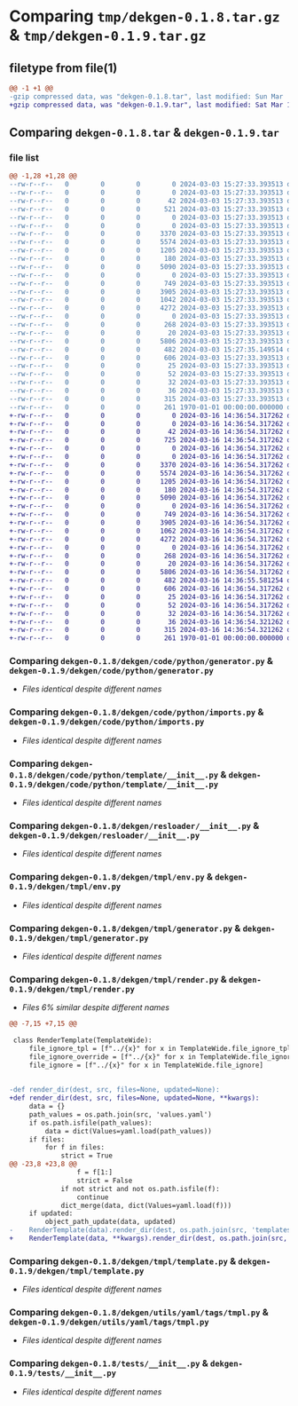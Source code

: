 # Comparing `tmp/dekgen-0.1.8.tar.gz` & `tmp/dekgen-0.1.9.tar.gz`

## filetype from file(1)

```diff
@@ -1 +1 @@
-gzip compressed data, was "dekgen-0.1.8.tar", last modified: Sun Mar  3 15:27:35 2024, max compression
+gzip compressed data, was "dekgen-0.1.9.tar", last modified: Sat Mar 16 14:36:55 2024, max compression
```

## Comparing `dekgen-0.1.8.tar` & `dekgen-0.1.9.tar`

### file list

```diff
@@ -1,28 +1,28 @@
--rw-r--r--   0        0        0        0 2024-03-03 15:27:33.393513 dekgen-0.1.8/README.md
--rw-r--r--   0        0        0        0 2024-03-03 15:27:33.393513 dekgen-0.1.8/dekgen/__init__.py
--rw-r--r--   0        0        0       42 2024-03-03 15:27:33.393513 dekgen-0.1.8/dekgen/click/__entry__.py
--rw-r--r--   0        0        0      521 2024-03-03 15:27:33.393513 dekgen-0.1.8/dekgen/click/__init__.py
--rw-r--r--   0        0        0        0 2024-03-03 15:27:33.393513 dekgen-0.1.8/dekgen/code/__init__.py
--rw-r--r--   0        0        0        0 2024-03-03 15:27:33.393513 dekgen-0.1.8/dekgen/code/python/__init__.py
--rw-r--r--   0        0        0     3370 2024-03-03 15:27:33.393513 dekgen-0.1.8/dekgen/code/python/generator.py
--rw-r--r--   0        0        0     5574 2024-03-03 15:27:33.393513 dekgen-0.1.8/dekgen/code/python/imports.py
--rw-r--r--   0        0        0     1205 2024-03-03 15:27:33.393513 dekgen-0.1.8/dekgen/code/python/template/__init__.py
--rw-r--r--   0        0        0      180 2024-03-03 15:27:33.393513 dekgen-0.1.8/dekgen/code/python/template/env.py
--rw-r--r--   0        0        0     5090 2024-03-03 15:27:33.393513 dekgen-0.1.8/dekgen/resloader/__init__.py
--rw-r--r--   0        0        0        0 2024-03-03 15:27:33.393513 dekgen-0.1.8/dekgen/tmpl/__init__.py
--rw-r--r--   0        0        0      749 2024-03-03 15:27:33.393513 dekgen-0.1.8/dekgen/tmpl/env.py
--rw-r--r--   0        0        0     3905 2024-03-03 15:27:33.393513 dekgen-0.1.8/dekgen/tmpl/generator.py
--rw-r--r--   0        0        0     1042 2024-03-03 15:27:33.393513 dekgen-0.1.8/dekgen/tmpl/render.py
--rw-r--r--   0        0        0     4272 2024-03-03 15:27:33.393513 dekgen-0.1.8/dekgen/tmpl/template.py
--rw-r--r--   0        0        0        0 2024-03-03 15:27:33.393513 dekgen-0.1.8/dekgen/utils/__init__.py
--rw-r--r--   0        0        0      268 2024-03-03 15:27:33.393513 dekgen-0.1.8/dekgen/utils/yaml/__init__.py
--rw-r--r--   0        0        0       20 2024-03-03 15:27:33.393513 dekgen-0.1.8/dekgen/utils/yaml/tags/__init__.py
--rw-r--r--   0        0        0     5806 2024-03-03 15:27:33.393513 dekgen-0.1.8/dekgen/utils/yaml/tags/tmpl.py
--rw-r--r--   0        0        0      482 2024-03-03 15:27:35.149514 dekgen-0.1.8/pyproject.toml
--rw-r--r--   0        0        0      606 2024-03-03 15:27:33.393513 dekgen-0.1.8/tests/__init__.py
--rw-r--r--   0        0        0       25 2024-03-03 15:27:33.393513 dekgen-0.1.8/tests/render/templates/.dockerignore
--rw-r--r--   0        0        0       52 2024-03-03 15:27:33.393513 dekgen-0.1.8/tests/render/templates/main.txt
--rw-r--r--   0        0        0       32 2024-03-03 15:27:33.393513 dekgen-0.1.8/tests/render/values.test.yaml
--rw-r--r--   0        0        0       36 2024-03-03 15:27:33.393513 dekgen-0.1.8/tests/render/values.yaml
--rw-r--r--   0        0        0      315 2024-03-03 15:27:33.393513 dekgen-0.1.8/tests/res/test.yaml
--rw-r--r--   0        0        0      261 1970-01-01 00:00:00.000000 dekgen-0.1.8/PKG-INFO
+-rw-r--r--   0        0        0        0 2024-03-16 14:36:54.317262 dekgen-0.1.9/README.md
+-rw-r--r--   0        0        0        0 2024-03-16 14:36:54.317262 dekgen-0.1.9/dekgen/__init__.py
+-rw-r--r--   0        0        0       42 2024-03-16 14:36:54.317262 dekgen-0.1.9/dekgen/click/__entry__.py
+-rw-r--r--   0        0        0      725 2024-03-16 14:36:54.317262 dekgen-0.1.9/dekgen/click/__init__.py
+-rw-r--r--   0        0        0        0 2024-03-16 14:36:54.317262 dekgen-0.1.9/dekgen/code/__init__.py
+-rw-r--r--   0        0        0        0 2024-03-16 14:36:54.317262 dekgen-0.1.9/dekgen/code/python/__init__.py
+-rw-r--r--   0        0        0     3370 2024-03-16 14:36:54.317262 dekgen-0.1.9/dekgen/code/python/generator.py
+-rw-r--r--   0        0        0     5574 2024-03-16 14:36:54.317262 dekgen-0.1.9/dekgen/code/python/imports.py
+-rw-r--r--   0        0        0     1205 2024-03-16 14:36:54.317262 dekgen-0.1.9/dekgen/code/python/template/__init__.py
+-rw-r--r--   0        0        0      180 2024-03-16 14:36:54.317262 dekgen-0.1.9/dekgen/code/python/template/env.py
+-rw-r--r--   0        0        0     5090 2024-03-16 14:36:54.317262 dekgen-0.1.9/dekgen/resloader/__init__.py
+-rw-r--r--   0        0        0        0 2024-03-16 14:36:54.317262 dekgen-0.1.9/dekgen/tmpl/__init__.py
+-rw-r--r--   0        0        0      749 2024-03-16 14:36:54.317262 dekgen-0.1.9/dekgen/tmpl/env.py
+-rw-r--r--   0        0        0     3905 2024-03-16 14:36:54.317262 dekgen-0.1.9/dekgen/tmpl/generator.py
+-rw-r--r--   0        0        0     1062 2024-03-16 14:36:54.317262 dekgen-0.1.9/dekgen/tmpl/render.py
+-rw-r--r--   0        0        0     4272 2024-03-16 14:36:54.317262 dekgen-0.1.9/dekgen/tmpl/template.py
+-rw-r--r--   0        0        0        0 2024-03-16 14:36:54.317262 dekgen-0.1.9/dekgen/utils/__init__.py
+-rw-r--r--   0        0        0      268 2024-03-16 14:36:54.317262 dekgen-0.1.9/dekgen/utils/yaml/__init__.py
+-rw-r--r--   0        0        0       20 2024-03-16 14:36:54.317262 dekgen-0.1.9/dekgen/utils/yaml/tags/__init__.py
+-rw-r--r--   0        0        0     5806 2024-03-16 14:36:54.317262 dekgen-0.1.9/dekgen/utils/yaml/tags/tmpl.py
+-rw-r--r--   0        0        0      482 2024-03-16 14:36:55.581254 dekgen-0.1.9/pyproject.toml
+-rw-r--r--   0        0        0      606 2024-03-16 14:36:54.317262 dekgen-0.1.9/tests/__init__.py
+-rw-r--r--   0        0        0       25 2024-03-16 14:36:54.317262 dekgen-0.1.9/tests/render/templates/.dockerignore
+-rw-r--r--   0        0        0       52 2024-03-16 14:36:54.317262 dekgen-0.1.9/tests/render/templates/main.txt
+-rw-r--r--   0        0        0       32 2024-03-16 14:36:54.317262 dekgen-0.1.9/tests/render/values.test.yaml
+-rw-r--r--   0        0        0       36 2024-03-16 14:36:54.321262 dekgen-0.1.9/tests/render/values.yaml
+-rw-r--r--   0        0        0      315 2024-03-16 14:36:54.321262 dekgen-0.1.9/tests/res/test.yaml
+-rw-r--r--   0        0        0      261 1970-01-01 00:00:00.000000 dekgen-0.1.9/PKG-INFO
```

### Comparing `dekgen-0.1.8/dekgen/code/python/generator.py` & `dekgen-0.1.9/dekgen/code/python/generator.py`

 * *Files identical despite different names*

### Comparing `dekgen-0.1.8/dekgen/code/python/imports.py` & `dekgen-0.1.9/dekgen/code/python/imports.py`

 * *Files identical despite different names*

### Comparing `dekgen-0.1.8/dekgen/code/python/template/__init__.py` & `dekgen-0.1.9/dekgen/code/python/template/__init__.py`

 * *Files identical despite different names*

### Comparing `dekgen-0.1.8/dekgen/resloader/__init__.py` & `dekgen-0.1.9/dekgen/resloader/__init__.py`

 * *Files identical despite different names*

### Comparing `dekgen-0.1.8/dekgen/tmpl/env.py` & `dekgen-0.1.9/dekgen/tmpl/env.py`

 * *Files identical despite different names*

### Comparing `dekgen-0.1.8/dekgen/tmpl/generator.py` & `dekgen-0.1.9/dekgen/tmpl/generator.py`

 * *Files identical despite different names*

### Comparing `dekgen-0.1.8/dekgen/tmpl/render.py` & `dekgen-0.1.9/dekgen/tmpl/render.py`

 * *Files 6% similar despite different names*

```diff
@@ -7,15 +7,15 @@
 
 class RenderTemplate(TemplateWide):
     file_ignore_tpl = [f"../{x}" for x in TemplateWide.file_ignore_tpl]
     file_ignore_override = [f"../{x}" for x in TemplateWide.file_ignore_override]
     file_ignore = [f"../{x}" for x in TemplateWide.file_ignore]
 
 
-def render_dir(dest, src, files=None, updated=None):
+def render_dir(dest, src, files=None, updated=None, **kwargs):
     data = {}
     path_values = os.path.join(src, 'values.yaml')
     if os.path.isfile(path_values):
         data = dict(Values=yaml.load(path_values))
     if files:
         for f in files:
             strict = True
@@ -23,8 +23,8 @@
                 f = f[1:]
                 strict = False
             if not strict and not os.path.isfile(f):
                 continue
             dict_merge(data, dict(Values=yaml.load(f)))
     if updated:
         object_path_update(data, updated)
-    RenderTemplate(data).render_dir(dest, os.path.join(src, 'templates'))
+    RenderTemplate(data, **kwargs).render_dir(dest, os.path.join(src, 'templates'))
```

### Comparing `dekgen-0.1.8/dekgen/tmpl/template.py` & `dekgen-0.1.9/dekgen/tmpl/template.py`

 * *Files identical despite different names*

### Comparing `dekgen-0.1.8/dekgen/utils/yaml/tags/tmpl.py` & `dekgen-0.1.9/dekgen/utils/yaml/tags/tmpl.py`

 * *Files identical despite different names*

### Comparing `dekgen-0.1.8/tests/__init__.py` & `dekgen-0.1.9/tests/__init__.py`

 * *Files identical despite different names*

